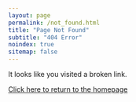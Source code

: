 ```yaml
---
layout: page
permalink: /not_found.html
title: "Page Not Found"
subtitle: "404 Error"
noindex: true
sitemap: false
---
```


It looks like you visited a broken link.

[Click here to return to the homepage](/)
